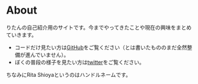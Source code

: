 # About

りたんの自己紹介用のサイトです。今までやってきたことや現在の興味をまとめていきます。



* コードだけ見たい方は[GitHub](https://github.com/rita-rita-ritan)をご覧ください（とは書いたもののまだ全然整備が進んでいません）。
* ぼくの普段の様子を見たい方は[twitter](https://twitter.com/rita_rita_ritan)をご覧ください。



ちなみにRita Shioyaというのはハンドルネームです。